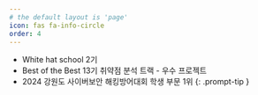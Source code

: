 ```yaml
---
# the default layout is 'page'
icon: fas fa-info-circle
order: 4
---
```


>
- White hat school 2기
- Best of the Best 13기 취약점 분석 트랙 - 우수 프로젝트
- 2024 강원도 사이버보안 해킹방어대회 학생 부문 1위
{: .prompt-tip }
